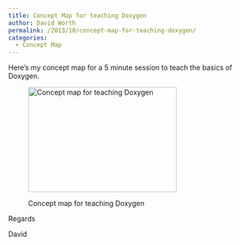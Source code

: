```yaml
---
title: Concept Map for teaching Doxygen
author: David Worth
permalink: /2013/10/concept-map-for-teaching-doxygen/
categories:
  - Concept Map
---
```

Here&#8217;s my concept map for a 5 minute session to teach the basics of Doxygen.<figure id="attachment_4734" style="width: 300px;" class="wp-caption alignnone">

[<img class="size-medium wp-image-4734" alt="Concept map for teaching Doxygen" src="http://teaching.software-carpentry.org/wp-content/uploads/2013/10/scan-300x212.jpg" width="300" height="212" />][1]<figcaption class="wp-caption-text">Concept map for teaching Doxygen</figcaption></figure> 
Regards

David

 [1]: http://teaching.software-carpentry.org/wp-content/uploads/2013/10/scan.jpg
